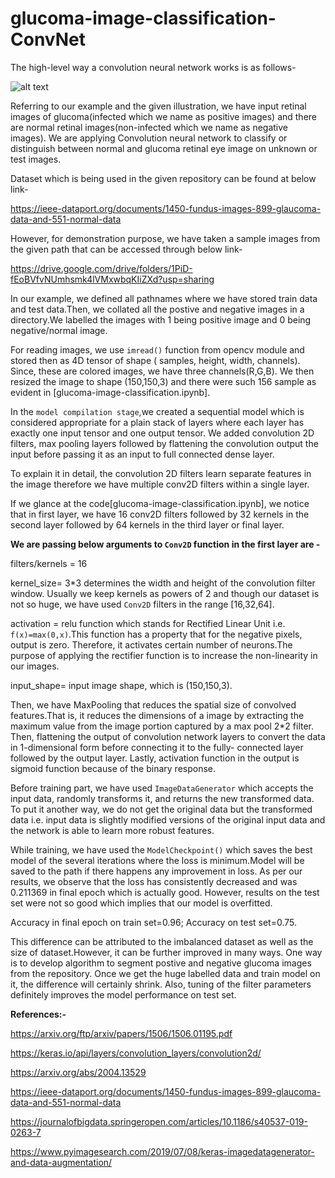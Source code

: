 # glucoma-image-classification-ConvNet

The high-level way a convolution neural network works is as follows-


![alt text](https://github.com/niteshjindal170988/glucome-image-classification-ConvNet/blob/main/cnn_flow.JPG?raw=true)


Referring to our example and the given illustration, we have input retinal images of glucoma(infected which we name as positive images) and there are normal retinal images(non-infected which we name as negative images). We are applying Convolution neural network to classify or distinguish between normal and glucoma retinal eye image on unknown or test images.

Dataset which is being used in the given repository can be found at below link-  

https://ieee-dataport.org/documents/1450-fundus-images-899-glaucoma-data-and-551-normal-data

However, for demonstration purpose, we have taken a sample images from the given path that can be accessed through below link-

https://drive.google.com/drive/folders/1PiD-fEoBVfvNUmhsmk4lVMxwbqKIiZXd?usp=sharing 


In our example, we defined all pathnames where we have stored train data and test data.Then, we collated all the postive and negative images in a directory.We labelled the images with 1 being positive image and 0 being negative/normal image.

For reading images, we use `imread()` function from opencv module and stored then as 4D tensor of shape ( samples, height, width, channels). Since, these are colored images, we have three channels(R,G,B). We then resized the image to shape (150,150,3) and there were such 156 sample as evident in [glucoma-image-classification.ipynb].

In the `model compilation stage`,we created a sequential model which is considered appropriate for a plain stack of layers where each layer has exactly one input tensor and one output tensor. We added convolution 2D filters, max pooling layers followed by flattening the convolution output the input before passing it as an input to full connected dense layer.

To explain it in detail, the convolution 2D filters learn separate features in the image therefore we have multiple conv2D filters within a single layer.

If we glance at the code[glucoma-image-classification.ipynb], we notice that in first layer, we have 16 conv2D filters followed by 32 kernels in the second layer followed by 64 kernels in the third layer or final layer.

**We are passing below arguments to `Conv2D` function in the first layer are -**

filters/kernels = 16 

kernel_size= 3*3 determines the width and height of the convolution filter window. Usually we keep kernels as powers of 2 and though our dataset is not so huge, we have used `Conv2D` filters in the range [16,32,64].

activation = relu function which stands for Rectified Linear Unit i.e. `f(x)=max(0,x)`.This function has a property that for the negative pixels, output is zero. Therefore, it activates certain number of neurons.The purpose of applying the rectifier function is to increase the non-linearity in our images.

input_shape= input image shape, which is (150,150,3).

Then, we have MaxPooling that reduces the spatial size of convolved features.That is, it reduces the dimensions of a image by extracting the maximum value from the image portion captured by a max pool 2*2 filter. Then, flattening the output of convolution network layers to convert the data in 1-dimensional form before connecting it to the fully- connected layer followed by the output layer. Lastly, activation function in the output is sigmoid function because of the binary response.

Before training part, we have used `ImageDataGenerator` which accepts the input data, randomly transforms it, and returns the new transformed data. To put it another way, we do not get the original data but the transformed data i.e. input data is slightly modified versions of the original input data and the network is able to learn more robust features.


While training, we have used the `ModelCheckpoint()` which saves the best model of the several iterations where the loss is minimum.Model will be saved to the path if there happens any improvement in loss.
As per our results, we observe that the loss has consistently decreased and was 0.211369 in final epoch which is actually good. However, results on the test set were not so good which implies that our model is overfitted.

Accuracy in final epoch on train set=0.96; Accuracy on test set=0.75.

This difference can be attributed to the imbalanced dataset as well as the size of dataset.However, it can be further improved in many ways. One way is to develop algorithm to segment postive and negative glucoma images from the repository. Once we get the huge labelled data and train model on it, the difference will certainly shrink. Also, tuning of the filter parameters definitely improves the model performance on test set.


**References:-**

https://arxiv.org/ftp/arxiv/papers/1506/1506.01195.pdf

https://keras.io/api/layers/convolution_layers/convolution2d/

https://arxiv.org/abs/2004.13529  

https://ieee-dataport.org/documents/1450-fundus-images-899-glaucoma-data-and-551-normal-data

https://journalofbigdata.springeropen.com/articles/10.1186/s40537-019-0263-7

https://www.pyimagesearch.com/2019/07/08/keras-imagedatagenerator-and-data-augmentation/
